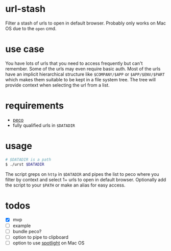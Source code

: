 # url-stash
Filter a stash of urls to open in default browser. Probably only works on Mac OS due to the `open` cmd.

# use case
You have lots of urls that you need to access frequently but can't remember. Some of the urls may even require basic auth. Most of the urls have an implicit hierarchical structure like `$COMPANY/$APP` or `$APP/$ENV/$PART` which makes them suitable to be kept in a file system tree. The tree will provide context when selecting the url from a list.

# requirements
- [peco](https://github.com/peco/peco)
- fully qualified urls in `$DATADIR`

# usage

```bash
# $DATADIR is a path
$ ./urst $DATADIR
```

The script greps on `http` in `$DATADIR` and pipes the list to peco where you filter by context and select 1+ urls to open in default browser. Optionally add the script to your `$PATH` or make an alias for easy access.

# todos
- [x] mvp
- [ ] example
- [ ] bundle peco?
- [ ] option to pipe to clipboard
- [ ] option to use [spotlight](https://stackoverflow.com/questions/2877741/how-to-run-a-shell-script-using-spotlight) on Mac OS
